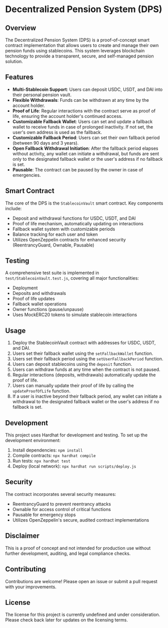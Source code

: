 # Decentralized Pension System (DPS)

## Overview

The Decentralized Pension System (DPS) is a proof-of-concept smart contract implementation that allows users to create and manage their own pension funds using stablecoins. This system leverages blockchain technology to provide a transparent, secure, and self-managed pension solution.

## Features

- **Multi-Stablecoin Support**: Users can deposit USDC, USDT, and DAI into their personal pension vault.
- **Flexible Withdrawals**: Funds can be withdrawn at any time by the account holder.
- **Proof of Life**: Regular interactions with the contract serve as proof of life, ensuring the account holder's continued access.
- **Customizable Fallback Wallet**: Users can set and update a fallback wallet to receive funds in case of prolonged inactivity. If not set, the user's own address is used as the fallback.
- **Customizable Fallback Period**: Users can set their own fallback period (between 90 days and 3 years).
- **Open Fallback Withdrawal Initiation**: After the fallback period elapses without activity, any wallet can initiate a withdrawal, but funds are sent only to the designated fallback wallet or the user's address if no fallback is set.
- **Pausable**: The contract can be paused by the owner in case of emergencies.

## Smart Contract

The core of the DPS is the `StablecoinVault` smart contract. Key components include:

- Deposit and withdrawal functions for USDC, USDT, and DAI
- Proof of life mechanism, automatically updating on interactions
- Fallback wallet system with customizable periods
- Balance tracking for each user and token
- Utilizes OpenZeppelin contracts for enhanced security (ReentrancyGuard, Ownable, Pausable)

## Testing

A comprehensive test suite is implemented in `test/StablecoinVault.test.js`, covering all major functionalities:

- Deployment
- Deposits and withdrawals
- Proof of life updates
- Fallback wallet operations
- Owner functions (pause/unpause)
- Uses MockERC20 tokens to simulate stablecoin interactions

## Usage

1. Deploy the StablecoinVault contract with addresses for USDC, USDT, and DAI.
2. Users set their fallback wallet using the `setFallbackWallet` function.
3. Users set their fallback period using the `setUserFallbackPeriod` function.
4. Users can deposit stablecoins using the `deposit` function.
5. Users can withdraw funds at any time when the contract is not paused.
6. Regular interactions (deposits, withdrawals) automatically update the proof of life.
7. Users can manually update their proof of life by calling the `updateProofOfLife` function.
8. If a user is inactive beyond their fallback period, any wallet can initiate a withdrawal to the designated fallback wallet or the user's address if no fallback is set.

## Development

This project uses Hardhat for development and testing. To set up the development environment:

1. Install dependencies: `npm install`
2. Compile contracts: `npx hardhat compile`
3. Run tests: `npx hardhat test`
4. Deploy (local network): `npx hardhat run scripts/deploy.js`

## Security

The contract incorporates several security measures:

- ReentrancyGuard to prevent reentrancy attacks
- Ownable for access control of critical functions
- Pausable for emergency stops
- Utilizes OpenZeppelin's secure, audited contract implementations

## Disclaimer

This is a proof of concept and not intended for production use without further development, auditing, and legal compliance checks.

## Contributing

Contributions are welcome! Please open an issue or submit a pull request with your improvements.

## License

The license for this project is currently undefined and under consideration. Please check back later for updates on the licensing terms.
